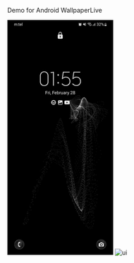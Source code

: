 Demo for Android WallpaperLive

![Demo for Android WallpaperLive](/wpgif.gif)
![ui](https://github.com/user-attachments/assets/93fb71d5-0fae-4477-bf4c-8d3cb6923944)
